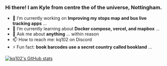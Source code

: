 ### Hi there! I am Kyle from centre the of the universe, Nottingham.

- 🔭 I’m currently working on **Improving my stops map and bus live tracking apps** ...
- 🌱 I’m currently learning about **Docker compose, vercel, and mapbox** ...
- 💬 Ask me about **anything** ... within reason
- 📫 How to reach me: kq102 on Discord
- ⚡ Fun fact: **book barcodes use a secret country called bookland** ...

[![kq102's GitHub stats](https://github-readme-stats.vercel.app/api?username=kq102)](https://github.com/kq102/github-readme-stats)

<!--
**kq102/kq102** is a ✨ _special_ ✨ repository because its `README.md` (this file) appears on your GitHub profile.

Here are some ideas to get you started:


-->
